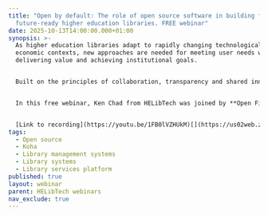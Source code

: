 ```yaml
---
title: "Open by default: The role of open source software in building flexible,
  future-ready higher education libraries. FREE webinar"
date: 2025-10-13T14:00:00.000+01:00
synopsis: >-
  As higher education libraries adapt to rapidly changing technological and
  economic contexts, new approaches are needed for meeting user needs whilst
  delivering value and achieving institutional goals.


  Built on the principles of collaboration, transparency and shared innovation, open source software is backed by government guidance, and yet still often misunderstood or overlooked in the UK academic library context. Why is this? and what benefits could your institutions be missing out on because of it?


  In this free webinar, Ken Chad from HELibTech was joined by **Open Fifth,** a UK-based company who provide support and development services for open source library software. We discussed the opportunities and hesitations of adopting open source within higher education institutions. The session explored themes including flexibility, interoperability, and community-driven development, alongside practical considerations such as sustainability, governance, and integration with existing systems.


  [Link to recording](https://youtu.be/1FB0lVZHUkM)[](https://us02web.zoom.us/webinar/register/WN_qTXFkQ8YQ2GFhFGilC69-A)
tags:
  - Open source
  - Koha
  - Library management systems
  - Library systems
  - Library services platform
published: true
layout: webinar
parent: HELibTech webinars
nav_exclude: true
---
```

